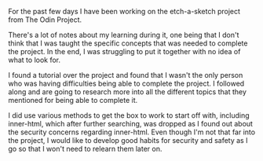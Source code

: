 For the past few days I have been working on the etch-a-sketch project from The Odin Project.

There's a lot of notes about my learning during it, one being that I don't think that I was taught the specific concepts that was needed to complete the project. In the end, I was struggling to put it together with no idea of what to look for.

I found a tutorial over the project and found that I wasn't the only person who was having difficulties being able to complete the project. I followed along and are going to research more into all the different topics that they mentioned for being able to complete it.

I did use various methods to get the box to work to start off with, including inner-html, which after further searching, was dropped as I found out about the security concerns regarding inner-html. Even though I'm not that far into the project, I would like to develop good habits for security and safety as I go so that I won't need to relearn them later on.